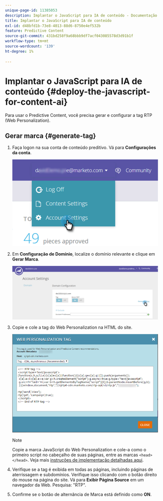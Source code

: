 ```yaml
---
unique-page-id: 11385053
description: Implantar o JavaScript para IA de conteúdo - Documentação do Marketo - Documentação do produto
title: Implantar o JavaScript para IA de conteúdo
exl-id: d48bfd1b-73e8-4013-88d6-8750e4ef532b
feature: Predictive Content
source-git-commit: 431bd258f9a68bbb9df7acf043085578d3d91b1f
workflow-type: tm+mt
source-wordcount: '139'
ht-degree: 1%

---
```


# Implantar o JavaScript para IA de conteúdo {#deploy-the-javascript-for-content-ai}

Para usar o Predictive Content, você precisa gerar e configurar a tag RTP (Web Personalization).

## Gerar marca {#generate-tag}

1. Faça logon na sua conta de conteúdo preditivo. Vá para **Configurações da conta**.

   ![](assets/settings-dropdown-account-hands.png)

1. Em **Configuração de Domínio**, localize o domínio relevante e clique em **Gerar Marca**.

   ![](assets/generate-tag.png)

1. Copie e cole a tag do Web Personalization na HTML do site.

   ![](assets/web-personalization-tag.png)

   >[!NOTE]
   >
   >Copie a marca JavaScript do Web Personalization e cole-a como o primeiro script no cabeçalho de suas páginas, entre as marcas `<head> </head>`. Veja mais [instruções de implementação detalhadas aqui](/help/marketo/product-docs/web-personalization/rtp-tag-implementation/deploy-the-rtp-javascript.md).

1. Verifique se a tag é exibida em todas as páginas, incluindo páginas de aterrissagem e subdomínios. Verifique isso clicando com o botão direito do mouse na página do site. Vá para **Exibir Página Source** em um navegador da Web. Pesquisa: &quot;RTP&quot;.

1. Confirme se o botão de alternância de Marca está definido como **ON**.
